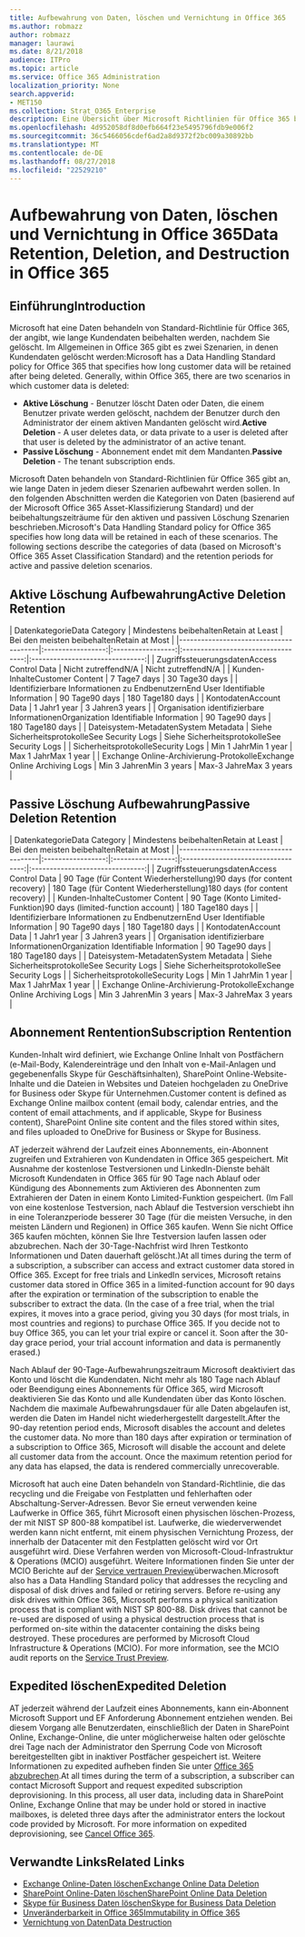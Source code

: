 ```yaml
---
title: Aufbewahrung von Daten, löschen und Vernichtung in Office 365
ms.author: robmazz
author: robmazz
manager: laurawi
ms.date: 8/21/2018
audience: ITPro
ms.topic: article
ms.service: Office 365 Administration
localization_priority: None
search.appverid:
- MET150
ms.collection: Strat_O365_Enterprise
description: Eine Übersicht über Microsoft Richtlinien für Office 365 bezüglich der Aufbewahrung von Daten, löschen und Vernichtung.
ms.openlocfilehash: 4d952058df8d0efb664f23e5495796fdb9e006f2
ms.sourcegitcommit: 36c5466056cdef6ad2a8d9372f2bc009a30892bb
ms.translationtype: MT
ms.contentlocale: de-DE
ms.lasthandoff: 08/27/2018
ms.locfileid: "22529210"
---
```

# <a name="data-retention-deletion-and-destruction-in-office-365"></a><span data-ttu-id="a933f-103">Aufbewahrung von Daten, löschen und Vernichtung in Office 365</span><span class="sxs-lookup"><span data-stu-id="a933f-103">Data Retention, Deletion, and Destruction in Office 365</span></span>

## <a name="introduction"></a><span data-ttu-id="a933f-104">Einführung</span><span class="sxs-lookup"><span data-stu-id="a933f-104">Introduction</span></span>
<span data-ttu-id="a933f-p101">Microsoft hat eine Daten behandeln von Standard-Richtlinie für Office 365, der angibt, wie lange Kundendaten beibehalten werden, nachdem Sie gelöscht. Im Allgemeinen in Office 365 gibt es zwei Szenarien, in denen Kundendaten gelöscht werden:</span><span class="sxs-lookup"><span data-stu-id="a933f-p101">Microsoft has a Data Handling Standard policy for Office 365 that specifies how long customer data will be retained after being deleted. Generally, within Office 365, there are two scenarios in which customer data is deleted:</span></span>
- <span data-ttu-id="a933f-107">**Aktive Löschung** - Benutzer löscht Daten oder Daten, die einem Benutzer private werden gelöscht, nachdem der Benutzer durch den Administrator der einem aktiven Mandanten gelöscht wird.</span><span class="sxs-lookup"><span data-stu-id="a933f-107">**Active Deletion** - A user deletes data, or data private to a user is deleted after that user is deleted by the administrator of an active tenant.</span></span>
- <span data-ttu-id="a933f-108">**Passive Löschung** - Abonnement endet mit dem Mandanten.</span><span class="sxs-lookup"><span data-stu-id="a933f-108">**Passive Deletion** - The tenant subscription ends.</span></span>

<span data-ttu-id="a933f-p102">Microsoft Daten behandeln von Standard-Richtlinien für Office 365 gibt an, wie lange Daten in jedem dieser Szenarien aufbewahrt werden sollen. In den folgenden Abschnitten werden die Kategorien von Daten (basierend auf der Microsoft Office 365 Asset-Klassifizierung Standard) und der beibehaltungszeiträume für den aktiven und passiven Löschung Szenarien beschrieben.</span><span class="sxs-lookup"><span data-stu-id="a933f-p102">Microsoft's Data Handling Standard policy for Office 365 specifies how long data will be retained in each of these scenarios. The following sections describe the categories of data (based on Microsoft's Office 365 Asset Classification Standard) and the retention periods for active and passive deletion scenarios.</span></span>

## <a name="active-deletion-retention"></a><span data-ttu-id="a933f-111">Aktive Löschung Aufbewahrung</span><span class="sxs-lookup"><span data-stu-id="a933f-111">Active Deletion Retention</span></span>

| <span data-ttu-id="a933f-112">Datenkategorie</span><span class="sxs-lookup"><span data-stu-id="a933f-112">Data Category</span></span> | <span data-ttu-id="a933f-113">Mindestens beibehalten</span><span class="sxs-lookup"><span data-stu-id="a933f-113">Retain at Least</span></span> | <span data-ttu-id="a933f-114">Bei den meisten beibehalten</span><span class="sxs-lookup"><span data-stu-id="a933f-114">Retain at Most</span></span> |
|---------------------------------------|:-----------------:|:-----------------:|:----------------------------------:|:-------------------------------:|
| <span data-ttu-id="a933f-115">Zugriffssteuerungsdaten</span><span class="sxs-lookup"><span data-stu-id="a933f-115">Access Control Data</span></span> | <span data-ttu-id="a933f-116">Nicht zutreffend</span><span class="sxs-lookup"><span data-stu-id="a933f-116">N/A</span></span> | <span data-ttu-id="a933f-117">Nicht zutreffend</span><span class="sxs-lookup"><span data-stu-id="a933f-117">N/A</span></span> |
| <span data-ttu-id="a933f-118">Kunden-Inhalte</span><span class="sxs-lookup"><span data-stu-id="a933f-118">Customer Content</span></span> | <span data-ttu-id="a933f-119">7 Tage</span><span class="sxs-lookup"><span data-stu-id="a933f-119">7 days</span></span> | <span data-ttu-id="a933f-120">30 Tage</span><span class="sxs-lookup"><span data-stu-id="a933f-120">30 days</span></span> |
| <span data-ttu-id="a933f-121">Identifizierbare Informationen zu Endbenutzern</span><span class="sxs-lookup"><span data-stu-id="a933f-121">End User Identifiable Information</span></span> | <span data-ttu-id="a933f-122">90 Tage</span><span class="sxs-lookup"><span data-stu-id="a933f-122">90 days</span></span> | <span data-ttu-id="a933f-123">180 Tage</span><span class="sxs-lookup"><span data-stu-id="a933f-123">180 days</span></span> |
| <span data-ttu-id="a933f-124">Kontodaten</span><span class="sxs-lookup"><span data-stu-id="a933f-124">Account Data</span></span> | <span data-ttu-id="a933f-125">1 Jahr</span><span class="sxs-lookup"><span data-stu-id="a933f-125">1 year</span></span> | <span data-ttu-id="a933f-126">3 Jahren</span><span class="sxs-lookup"><span data-stu-id="a933f-126">3 years</span></span> |
| <span data-ttu-id="a933f-127">Organisation identifizierbare Informationen</span><span class="sxs-lookup"><span data-stu-id="a933f-127">Organization Identifiable Information</span></span> | <span data-ttu-id="a933f-128">90 Tage</span><span class="sxs-lookup"><span data-stu-id="a933f-128">90 days</span></span> | <span data-ttu-id="a933f-129">180 Tage</span><span class="sxs-lookup"><span data-stu-id="a933f-129">180 days</span></span> |
| <span data-ttu-id="a933f-130">Dateisystem-Metadaten</span><span class="sxs-lookup"><span data-stu-id="a933f-130">System Metadata</span></span> | <span data-ttu-id="a933f-131">Siehe Sicherheitsprotokolle</span><span class="sxs-lookup"><span data-stu-id="a933f-131">See Security Logs</span></span> | <span data-ttu-id="a933f-132">Siehe Sicherheitsprotokolle</span><span class="sxs-lookup"><span data-stu-id="a933f-132">See Security Logs</span></span> |
| <span data-ttu-id="a933f-133">Sicherheitsprotokolle</span><span class="sxs-lookup"><span data-stu-id="a933f-133">Security Logs</span></span> | <span data-ttu-id="a933f-134">Min 1 Jahr</span><span class="sxs-lookup"><span data-stu-id="a933f-134">Min 1 year</span></span> | <span data-ttu-id="a933f-135">Max 1 Jahr</span><span class="sxs-lookup"><span data-stu-id="a933f-135">Max 1 year</span></span> |
| <span data-ttu-id="a933f-136">Exchange Online-Archivierung-Protokolle</span><span class="sxs-lookup"><span data-stu-id="a933f-136">Exchange Online Archiving Logs</span></span> | <span data-ttu-id="a933f-137">Min 3 Jahren</span><span class="sxs-lookup"><span data-stu-id="a933f-137">Min 3 years</span></span> | <span data-ttu-id="a933f-138">Max-3 Jahre</span><span class="sxs-lookup"><span data-stu-id="a933f-138">Max 3 years</span></span> |

## <a name="passive-deletion-retention"></a><span data-ttu-id="a933f-139">Passive Löschung Aufbewahrung</span><span class="sxs-lookup"><span data-stu-id="a933f-139">Passive Deletion Retention</span></span>

| <span data-ttu-id="a933f-140">Datenkategorie</span><span class="sxs-lookup"><span data-stu-id="a933f-140">Data Category</span></span> | <span data-ttu-id="a933f-141">Mindestens beibehalten</span><span class="sxs-lookup"><span data-stu-id="a933f-141">Retain at Least</span></span> | <span data-ttu-id="a933f-142">Bei den meisten beibehalten</span><span class="sxs-lookup"><span data-stu-id="a933f-142">Retain at Most</span></span> |
|---------------------------------------|:-----------------:|:-----------------:|:----------------------------------:|:-------------------------------:|
| <span data-ttu-id="a933f-143">Zugriffssteuerungsdaten</span><span class="sxs-lookup"><span data-stu-id="a933f-143">Access Control Data</span></span> | <span data-ttu-id="a933f-144">90 Tage (für Content Wiederherstellung)</span><span class="sxs-lookup"><span data-stu-id="a933f-144">90 days (for content recovery)</span></span> | <span data-ttu-id="a933f-145">180 Tage (für Content Wiederherstellung)</span><span class="sxs-lookup"><span data-stu-id="a933f-145">180 days (for content recovery)</span></span> |
| <span data-ttu-id="a933f-146">Kunden-Inhalte</span><span class="sxs-lookup"><span data-stu-id="a933f-146">Customer Content</span></span> | <span data-ttu-id="a933f-147">90 Tage (Konto Limited-Funktion)</span><span class="sxs-lookup"><span data-stu-id="a933f-147">90 days (limited-function account)</span></span> | <span data-ttu-id="a933f-148">180 Tage</span><span class="sxs-lookup"><span data-stu-id="a933f-148">180 days</span></span> |
| <span data-ttu-id="a933f-149">Identifizierbare Informationen zu Endbenutzern</span><span class="sxs-lookup"><span data-stu-id="a933f-149">End User Identifiable Information</span></span> | <span data-ttu-id="a933f-150">90 Tage</span><span class="sxs-lookup"><span data-stu-id="a933f-150">90 days</span></span> | <span data-ttu-id="a933f-151">180 Tage</span><span class="sxs-lookup"><span data-stu-id="a933f-151">180 days</span></span> |
| <span data-ttu-id="a933f-152">Kontodaten</span><span class="sxs-lookup"><span data-stu-id="a933f-152">Account Data</span></span> | <span data-ttu-id="a933f-153">1 Jahr</span><span class="sxs-lookup"><span data-stu-id="a933f-153">1 year</span></span> | <span data-ttu-id="a933f-154">3 Jahren</span><span class="sxs-lookup"><span data-stu-id="a933f-154">3 years</span></span> |
| <span data-ttu-id="a933f-155">Organisation identifizierbare Informationen</span><span class="sxs-lookup"><span data-stu-id="a933f-155">Organization Identifiable Information</span></span> | <span data-ttu-id="a933f-156">90 Tage</span><span class="sxs-lookup"><span data-stu-id="a933f-156">90 days</span></span> | <span data-ttu-id="a933f-157">180 Tage</span><span class="sxs-lookup"><span data-stu-id="a933f-157">180 days</span></span> |
| <span data-ttu-id="a933f-158">Dateisystem-Metadaten</span><span class="sxs-lookup"><span data-stu-id="a933f-158">System Metadata</span></span> | <span data-ttu-id="a933f-159">Siehe Sicherheitsprotokolle</span><span class="sxs-lookup"><span data-stu-id="a933f-159">See Security Logs</span></span> | <span data-ttu-id="a933f-160">Siehe Sicherheitsprotokolle</span><span class="sxs-lookup"><span data-stu-id="a933f-160">See Security Logs</span></span> |
| <span data-ttu-id="a933f-161">Sicherheitsprotokolle</span><span class="sxs-lookup"><span data-stu-id="a933f-161">Security Logs</span></span> | <span data-ttu-id="a933f-162">Min 1 Jahr</span><span class="sxs-lookup"><span data-stu-id="a933f-162">Min 1 year</span></span> | <span data-ttu-id="a933f-163">Max 1 Jahr</span><span class="sxs-lookup"><span data-stu-id="a933f-163">Max 1 year</span></span> |
| <span data-ttu-id="a933f-164">Exchange Online-Archivierung-Protokolle</span><span class="sxs-lookup"><span data-stu-id="a933f-164">Exchange Online Archiving Logs</span></span> | <span data-ttu-id="a933f-165">Min 3 Jahren</span><span class="sxs-lookup"><span data-stu-id="a933f-165">Min 3 years</span></span> | <span data-ttu-id="a933f-166">Max-3 Jahre</span><span class="sxs-lookup"><span data-stu-id="a933f-166">Max 3 years</span></span> |

## <a name="subscription-rentention"></a><span data-ttu-id="a933f-167">Abonnement Rentention</span><span class="sxs-lookup"><span data-stu-id="a933f-167">Subscription Rentention</span></span>

<span data-ttu-id="a933f-168">Kunden-Inhalt wird definiert, wie Exchange Online Inhalt von Postfächern (e-Mail-Body, Kalendereinträge und den Inhalt von e-Mail-Anlagen und gegebenenfalls Skype für Geschäftsinhalten), SharePoint Online-Website-Inhalte und die Dateien in Websites und Dateien hochgeladen zu OneDrive for Business oder Skype für Unternehmen.</span><span class="sxs-lookup"><span data-stu-id="a933f-168">Customer content is defined as Exchange Online mailbox content (email body, calendar entries, and the content of email attachments, and if applicable, Skype for Business content), SharePoint Online site content and the files stored within sites, and files uploaded to OneDrive for Business or Skype for Business.</span></span>

<span data-ttu-id="a933f-p103">AT jederzeit während der Laufzeit eines Abonnements, ein-Abonnent zugreifen und Extrahieren von Kundendaten in Office 365 gespeichert. Mit Ausnahme der kostenlose Testversionen und LinkedIn-Dienste behält Microsoft Kundendaten in Office 365 für 90 Tage nach Ablauf oder Kündigung des Abonnements zum Aktivieren des Abonnenten zum Extrahieren der Daten in einem Konto Limited-Funktion gespeichert. (Im Fall von eine kostenlose Testversion, nach Ablauf die Testversion verschiebt ihn in eine Toleranzperiode besserer 30 Tage (für die meisten Versuche, in den meisten Ländern und Regionen) in Office 365 kaufen. Wenn Sie nicht Office 365 kaufen möchten, können Sie Ihre Testversion laufen lassen oder abzubrechen. Nach der 30-Tage-Nachfrist wird Ihren Testkonto Informationen und Daten dauerhaft gelöscht.)</span><span class="sxs-lookup"><span data-stu-id="a933f-p103">At all times during the term of a subscription, a subscriber can access and extract customer data stored in Office 365. Except for free trials and LinkedIn services, Microsoft retains customer data stored in Office 365 in a limited-function account for 90 days after the expiration or termination of the subscription to enable the subscriber to extract the data. (In the case of a free trial, when the trial expires, it moves into a grace period, giving you 30 days (for most trials, in most countries and regions) to purchase Office 365. If you decide not to buy Office 365, you can let your trial expire or cancel it. Soon after the 30-day grace period, your trial account information and data is permanently erased.)</span></span>

<span data-ttu-id="a933f-p104">Nach Ablauf der 90-Tage-Aufbewahrungszeitraum Microsoft deaktiviert das Konto und löscht die Kundendaten. Nicht mehr als 180 Tage nach Ablauf oder Beendigung eines Abonnements für Office 365, wird Microsoft deaktivieren Sie das Konto und alle Kundendaten über das Konto löschen. Nachdem die maximale Aufbewahrungsdauer für alle Daten abgelaufen ist, werden die Daten im Handel nicht wiederhergestellt dargestellt.</span><span class="sxs-lookup"><span data-stu-id="a933f-p104">After the 90-day retention period ends, Microsoft disables the account and deletes the customer data. No more than 180 days after expiration or termination of a subscription to Office 365, Microsoft will disable the account and delete all customer data from the account. Once the maximum retention period for any data has elapsed, the data is rendered commercially unrecoverable.</span></span>

<span data-ttu-id="a933f-p105">Microsoft hat auch eine Daten behandeln von Standard-Richtlinie, die das recycling und die Freigabe von Festplatten und fehlerhaften oder Abschaltung-Server-Adressen. Bevor Sie erneut verwenden keine Laufwerke in Office 365, führt Microsoft einen physischen löschen-Prozess, der mit NIST SP 800-88 kompatibel ist. Laufwerke, die wiederverwendet werden kann nicht entfernt, mit einem physischen Vernichtung Prozess, der innerhalb der Datacenter mit den Festplatten gelöscht wird vor Ort ausgeführt wird. Diese Verfahren werden von Microsoft-Cloud-Infrastruktur & Operations (MCIO) ausgeführt. Weitere Informationen finden Sie unter der MCIO Berichte auf der [Service vertrauen Preview](https://aka.ms/STP)überwachen.</span><span class="sxs-lookup"><span data-stu-id="a933f-p105">Microsoft also has a Data Handling Standard policy that addresses the recycling and disposal of disk drives and failed or retiring servers. Before re-using any disk drives within Office 365, Microsoft performs a physical sanitization process that is compliant with NIST SP 800-88. Disk drives that cannot be re-used are disposed of using a physical destruction process that is performed on-site within the datacenter containing the disks being destroyed. These procedures are performed by Microsoft Cloud Infrastructure & Operations (MCIO). For more information, see the MCIO audit reports on the [Service Trust Preview](https://aka.ms/STP).</span></span>

## <a name="expedited-deletion"></a><span data-ttu-id="a933f-182">Expedited löschen</span><span class="sxs-lookup"><span data-stu-id="a933f-182">Expedited Deletion</span></span>
<span data-ttu-id="a933f-p106">AT jederzeit während der Laufzeit eines Abonnements, kann ein-Abonnent Microsoft Support und EF Anforderung Abonnement entziehen wenden. Bei diesem Vorgang alle Benutzerdaten, einschließlich der Daten in SharePoint Online, Exchange-Online, die unter möglicherweise halten oder gelöschte drei Tage nach der Administrator den Sperrung Code von Microsoft bereitgestellten gibt in inaktiver Postfächer gespeichert ist. Weitere Informationen zu expedited aufheben finden Sie unter [Office 365 abzubrechen](https://support.office.com/article/Cancel-Office-365-for-business-b1bc0bef-4608-4601-813a-cdd9f746709a).</span><span class="sxs-lookup"><span data-stu-id="a933f-p106">At all times during the term of a subscription, a subscriber can contact Microsoft Support and request expedited subscription deprovisioning. In this process, all user data, including data in SharePoint Online, Exchange Online that may be under hold or stored in inactive mailboxes, is deleted three days after the administrator enters the lockout code provided by Microsoft. For more information on expedited deprovisioning, see [Cancel Office 365](https://support.office.com/article/Cancel-Office-365-for-business-b1bc0bef-4608-4601-813a-cdd9f746709a).</span></span>

## <a name="related-links"></a><span data-ttu-id="a933f-186">Verwandte Links</span><span class="sxs-lookup"><span data-stu-id="a933f-186">Related Links</span></span>
- [<span data-ttu-id="a933f-187">Exchange Online-Daten löschen</span><span class="sxs-lookup"><span data-stu-id="a933f-187">Exchange Online Data Deletion</span></span>](/office365/enterprise/office-365-exchange-online-data-deletion)
- [<span data-ttu-id="a933f-188">SharePoint Online-Daten löschen</span><span class="sxs-lookup"><span data-stu-id="a933f-188">SharePoint Online Data Deletion</span></span>](/office365/enterprise/office-365-sharepoint-online-data-deletion)
- [<span data-ttu-id="a933f-189">Skype für Business Daten löschen</span><span class="sxs-lookup"><span data-stu-id="a933f-189">Skype for Business Data Deletion</span></span>](/office365/enterprise/office-365-skype-data-deletion)
- [<span data-ttu-id="a933f-190">Unveränderbarkeit in Office 365</span><span class="sxs-lookup"><span data-stu-id="a933f-190">Immutability in Office 365</span></span>](/office365/enterprise/office-365-data-immutability)
- [<span data-ttu-id="a933f-191">Vernichtung von Daten</span><span class="sxs-lookup"><span data-stu-id="a933f-191">Data Destruction</span></span>](/office365/enterprise/office-365-data-destruction)